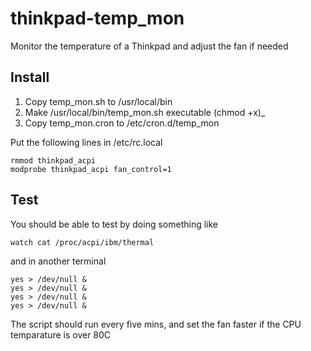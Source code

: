 thinkpad-temp_mon
=================

Monitor the temperature of a Thinkpad and adjust the fan if needed

Install
-------

1. Copy temp_mon.sh to /usr/local/bin
2. Make /usr/local/bin/temp_mon.sh executable (chmod +x)_
3. Copy temp_mon.cron to /etc/cron.d/temp_mon

Put the following lines in /etc/rc.local

    rmmod thinkpad_acpi
    modprobe thinkpad_acpi fan_control=1

Test
----

You should be able to test by doing something like

    watch cat /proc/acpi/ibm/thermal

and in another terminal

    yes > /dev/null &
    yes > /dev/null &
    yes > /dev/null &
    yes > /dev/null &

The script should run every five mins, and set the fan faster if the 
CPU temparature is over 80C

